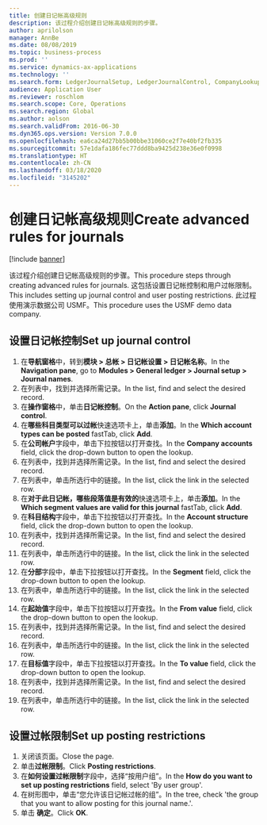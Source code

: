 ```yaml
---
title: 创建日记帐高级规则
description: 该过程介绍创建日记帐高级规则的步骤。
author: aprilolson
manager: AnnBe
ms.date: 08/08/2019
ms.topic: business-process
ms.prod: ''
ms.service: dynamics-ax-applications
ms.technology: ''
ms.search.form: LedgerJournalSetup, LedgerJournalControl, CompanyLookup, LedgerJournalPostControl
audience: Application User
ms.reviewer: roschlom
ms.search.scope: Core, Operations
ms.search.region: Global
ms.author: aolson
ms.search.validFrom: 2016-06-30
ms.dyn365.ops.version: Version 7.0.0
ms.openlocfilehash: ea6ca24d27bb5b00bbe31060ce2f7e40bf2fb335
ms.sourcegitcommit: 57e1dafa186fec77ddd8ba9425d238e36e0f0998
ms.translationtype: HT
ms.contentlocale: zh-CN
ms.lasthandoff: 03/18/2020
ms.locfileid: "3145202"
---
```

# <a name="create-advanced-rules-for-journals"></a><span data-ttu-id="4e818-103">创建日记帐高级规则</span><span class="sxs-lookup"><span data-stu-id="4e818-103">Create advanced rules for journals</span></span>

[!include [banner](../../includes/banner.md)]

<span data-ttu-id="4e818-104">该过程介绍创建日记帐高级规则的步骤。</span><span class="sxs-lookup"><span data-stu-id="4e818-104">This procedure steps through creating advanced rules for journals.</span></span> <span data-ttu-id="4e818-105">这包括设置日记帐控制和用户过帐限制。</span><span class="sxs-lookup"><span data-stu-id="4e818-105">This includes setting up journal control and user posting restrictions.</span></span> <span data-ttu-id="4e818-106">此过程使用演示数据公司 USMF。</span><span class="sxs-lookup"><span data-stu-id="4e818-106">This procedure uses the USMF demo data company.</span></span>


## <a name="set-up-journal-control"></a><span data-ttu-id="4e818-107">设置日记帐控制</span><span class="sxs-lookup"><span data-stu-id="4e818-107">Set up journal control</span></span>
1. <span data-ttu-id="4e818-108">在**导航窗格**中，转到**模块 > 总帐 > 日记帐设置 > 日记帐名称**。</span><span class="sxs-lookup"><span data-stu-id="4e818-108">In the **Navigation pane**, go to **Modules > General ledger > Journal setup > Journal names**.</span></span>
2. <span data-ttu-id="4e818-109">在列表中，找到并选择所需记录。</span><span class="sxs-lookup"><span data-stu-id="4e818-109">In the list, find and select the desired record.</span></span>
3. <span data-ttu-id="4e818-110">在**操作窗格**中，单击**日记帐控制**。</span><span class="sxs-lookup"><span data-stu-id="4e818-110">On the **Action pane**, click **Journal control**.</span></span>
4. <span data-ttu-id="4e818-111">在**哪些科目类型可以过帐**快速选项卡上，单击**添加**。</span><span class="sxs-lookup"><span data-stu-id="4e818-111">In the **Which account types can be posted** fastTab, click **Add**.</span></span>
5. <span data-ttu-id="4e818-112">在**公司帐户**字段中，单击下拉按钮以打开查找。</span><span class="sxs-lookup"><span data-stu-id="4e818-112">In the **Company accounts** field, click the drop-down button to open the lookup.</span></span>
6. <span data-ttu-id="4e818-113">在列表中，找到并选择所需记录。</span><span class="sxs-lookup"><span data-stu-id="4e818-113">In the list, find and select the desired record.</span></span>
7. <span data-ttu-id="4e818-114">在列表中，单击所选行中的链接。</span><span class="sxs-lookup"><span data-stu-id="4e818-114">In the list, click the link in the selected row.</span></span>
8. <span data-ttu-id="4e818-115">在**对于此日记帐，哪些段落值是有效的**快速选项卡上，单击**添加**。</span><span class="sxs-lookup"><span data-stu-id="4e818-115">In the **Which segment values are valid for this journal** fastTab, click **Add**.</span></span>
9. <span data-ttu-id="4e818-116">在**科目结构**字段中，单击下拉按钮以打开查找。</span><span class="sxs-lookup"><span data-stu-id="4e818-116">In the **Account structure** field, click the drop-down button to open the lookup.</span></span>
10. <span data-ttu-id="4e818-117">在列表中，找到并选择所需记录。</span><span class="sxs-lookup"><span data-stu-id="4e818-117">In the list, find and select the desired record.</span></span>
11. <span data-ttu-id="4e818-118">在列表中，单击所选行中的链接。</span><span class="sxs-lookup"><span data-stu-id="4e818-118">In the list, click the link in the selected row.</span></span>
12. <span data-ttu-id="4e818-119">在**分部**字段中，单击下拉按钮以打开查找。</span><span class="sxs-lookup"><span data-stu-id="4e818-119">In the **Segment** field, click the drop-down button to open the lookup.</span></span>
13. <span data-ttu-id="4e818-120">在列表中，单击所选行中的链接。</span><span class="sxs-lookup"><span data-stu-id="4e818-120">In the list, click the link in the selected row.</span></span>
14. <span data-ttu-id="4e818-121">在**起始值**字段中，单击下拉按钮以打开查找。</span><span class="sxs-lookup"><span data-stu-id="4e818-121">In the **From value** field, click the drop-down button to open the lookup.</span></span>
15. <span data-ttu-id="4e818-122">在列表中，找到并选择所需记录。</span><span class="sxs-lookup"><span data-stu-id="4e818-122">In the list, find and select the desired record.</span></span>
16. <span data-ttu-id="4e818-123">在列表中，单击所选行中的链接。</span><span class="sxs-lookup"><span data-stu-id="4e818-123">In the list, click the link in the selected row.</span></span>
17. <span data-ttu-id="4e818-124">在**目标值**字段中，单击下拉按钮以打开查找。</span><span class="sxs-lookup"><span data-stu-id="4e818-124">In the **To value** field, click the drop-down button to open the lookup.</span></span>
18. <span data-ttu-id="4e818-125">在列表中，找到并选择所需记录。</span><span class="sxs-lookup"><span data-stu-id="4e818-125">In the list, find and select the desired record.</span></span>
19. <span data-ttu-id="4e818-126">在列表中，单击所选行中的链接。</span><span class="sxs-lookup"><span data-stu-id="4e818-126">In the list, click the link in the selected row.</span></span>

## <a name="set-up-posting-restrictions"></a><span data-ttu-id="4e818-127">设置过帐限制</span><span class="sxs-lookup"><span data-stu-id="4e818-127">Set up posting restrictions</span></span>
1. <span data-ttu-id="4e818-128">关闭该页面。</span><span class="sxs-lookup"><span data-stu-id="4e818-128">Close the page.</span></span>
2. <span data-ttu-id="4e818-129">单击**过帐限制**。</span><span class="sxs-lookup"><span data-stu-id="4e818-129">Click **Posting restrictions**.</span></span>
3. <span data-ttu-id="4e818-130">在**如何设置过帐限制**字段中，选择“按用户组”。</span><span class="sxs-lookup"><span data-stu-id="4e818-130">In the **How do you want to set up posting restrictions** field, select 'By user group'.</span></span>
4. <span data-ttu-id="4e818-131">在树形图中，单击“您允许该日记帐过帐的组”。</span><span class="sxs-lookup"><span data-stu-id="4e818-131">In the tree, check 'the group that you want to allow posting for this journal name.'.</span></span>
5. <span data-ttu-id="4e818-132">单击 **确定**。</span><span class="sxs-lookup"><span data-stu-id="4e818-132">Click **OK**.</span></span>

